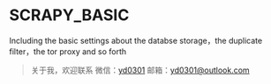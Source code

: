 # SCRAPY_BASIC

Including the basic settings about the databse storage，the duplicate filter，the tor proxy and so forth

> 关于我，欢迎联系
  微信：[yd0301]() 邮箱：yd0301@outlook.com
